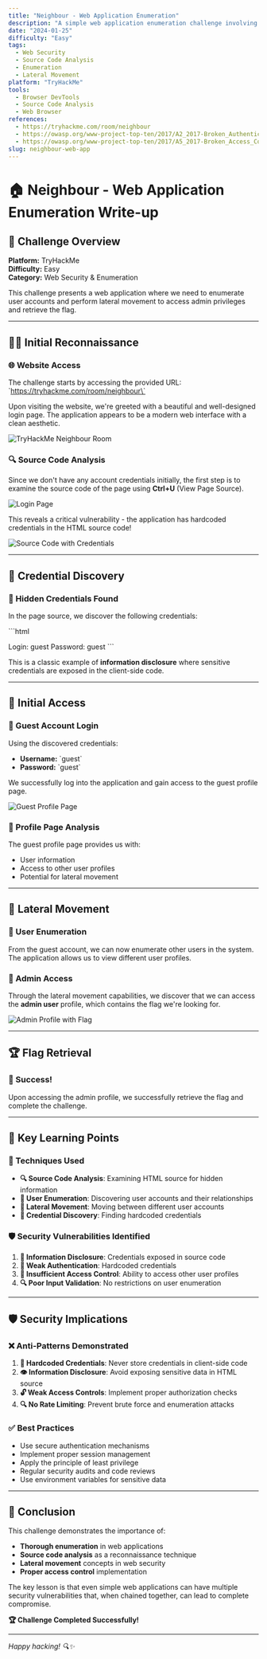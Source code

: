 ```yaml
---
title: "Neighbour - Web Application Enumeration"
description: "A simple web application enumeration challenge involving source code analysis and lateral movement."
date: "2024-01-25"
difficulty: "Easy"
tags:
  - Web Security
  - Source Code Analysis
  - Enumeration
  - Lateral Movement
platform: "TryHackMe"
tools:
  - Browser DevTools
  - Source Code Analysis
  - Web Browser
references:
  - https://tryhackme.com/room/neighbour
  - https://owasp.org/www-project-top-ten/2017/A2_2017-Broken_Authentication
  - https://owasp.org/www-project-top-ten/2017/A5_2017-Broken_Access_Control
slug: neighbour-web-app
---
```



# 🏠 Neighbour - Web Application Enumeration Write-up

## 🎯 Challenge Overview

**Platform:** TryHackMe  
**Difficulty:** Easy  
**Category:** Web Security & Enumeration

This challenge presents a web application where we need to enumerate user accounts and perform lateral movement to access admin privileges and retrieve the flag.

---

## 🕵️‍♂️ Initial Reconnaissance

### 🌐 Website Access
The challenge starts by accessing the provided URL: \`https://tryhackme.com/room/neighbour\`

Upon visiting the website, we're greeted with a beautiful and well-designed login page. The application appears to be a modern web interface with a clean aesthetic.

![TryHackMe Neighbour Room](/images/ctf/Neighbour/image1.png)

### 🔍 Source Code Analysis
Since we don't have any account credentials initially, the first step is to examine the source code of the page using **Ctrl+U** (View Page Source).

![Login Page](/images/ctf/Neighbour/image2.png)

This reveals a critical vulnerability - the application has hardcoded credentials in the HTML source code!

![Source Code with Credentials](/images/ctf/Neighbour/image4.png)

---

## 🔑 Credential Discovery

### 📝 Hidden Credentials Found
In the page source, we discover the following credentials:

\`\`\`html
<!-- Guest account credentials -->
Login: guest
Password: guest
\`\`\`

This is a classic example of **information disclosure** where sensitive credentials are exposed in the client-side code.

---

## 🚪 Initial Access

### 👤 Guest Account Login
Using the discovered credentials:
- **Username:** \`guest\`
- **Password:** \`guest\`

We successfully log into the application and gain access to the guest profile page.

![Guest Profile Page](/images/ctf/Neighbour/image3.png)

### 🎯 Profile Page Analysis
The guest profile page provides us with:
- User information
- Access to other user profiles
- Potential for lateral movement

---

## 🔄 Lateral Movement

### 👥 User Enumeration
From the guest account, we can now enumerate other users in the system. The application allows us to view different user profiles.

### 👑 Admin Access
Through the lateral movement capabilities, we discover that we can access the **admin user** profile, which contains the flag we're looking for.

![Admin Profile with Flag](/images/ctf/Neighbour/image5.png)

---

## 🏆 Flag Retrieval

### 🎉 Success!
Upon accessing the admin profile, we successfully retrieve the flag and complete the challenge.

---

## 🧠 Key Learning Points

### 🔧 Techniques Used
- **🔍 Source Code Analysis**: Examining HTML source for hidden information
- **👤 User Enumeration**: Discovering user accounts and their relationships
- **🔄 Lateral Movement**: Moving between different user accounts
- **🔑 Credential Discovery**: Finding hardcoded credentials

### 🛡️ Security Vulnerabilities Identified
1. **💬 Information Disclosure**: Credentials exposed in source code
2. **🔐 Weak Authentication**: Hardcoded credentials
3. **👥 Insufficient Access Control**: Ability to access other user profiles
4. **🔍 Poor Input Validation**: No restrictions on user enumeration

---

## 🛡️ Security Implications

### ❌ Anti-Patterns Demonstrated
1. **🔑 Hardcoded Credentials**: Never store credentials in client-side code
2. **👁️ Information Disclosure**: Avoid exposing sensitive data in HTML source
3. **🔓 Weak Access Controls**: Implement proper authorization checks
4. **🔍 No Rate Limiting**: Prevent brute force and enumeration attacks

### ✅ Best Practices
- Use secure authentication mechanisms
- Implement proper session management
- Apply the principle of least privilege
- Regular security audits and code reviews
- Use environment variables for sensitive data

---

## 🎯 Conclusion

This challenge demonstrates the importance of:
- **Thorough enumeration** in web applications
- **Source code analysis** as a reconnaissance technique
- **Lateral movement** concepts in web security
- **Proper access control** implementation

The key lesson is that even simple web applications can have multiple security vulnerabilities that, when chained together, can lead to complete compromise.

**🏆 Challenge Completed Successfully!**

---

*Happy hacking! 🔍✨*
